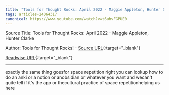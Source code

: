 ```yaml
---
title: "Tools for Thought Rocks: April 2022 - Maggie Appleton, Hunter Clarke (470522793)"
tags: articles-24064317
canonical: https://www.youtube.com/watch?v=t6uhvFGPUE0
---
```


Source Title: Tools for Thought Rocks: April 2022 - Maggie Appleton, Hunter Clarke

Author: Tools for Thought Rocks! - [Source URL](https://www.youtube.com/watch?v=t6uhvFGPUE0){:target="_blank"}

[Readwise URL](https://readwise.io/open/470522793){:target="_blank"}

---

exactly the same thing goesfor space repetition right you can lookup how to do an anki or a notion or anobsidian or whatever you want and wecan't quite tell if it's the app or thecultural practice of space repetitionhelping us here
